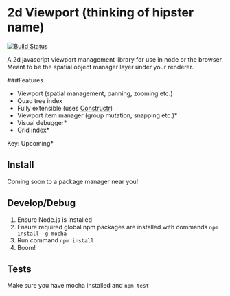 2d Viewport (thinking of hipster name)
======================================
[![Build Status](https://travis-ci.org/Chrisui/Viewport.svg?branch=master)](https://travis-ci.org/Chrisui/Viewport)

A 2d javascript viewport management library for use in node or the browser.
Meant to be the spatial object manager layer under your renderer.

###Features
- Viewport (spatial management, panning, zooming etc.)
- Quad tree index
- Fully extensible (uses [Constructr](https://github.com/Chrisui/Constructr))
- Viewport item manager (group mutation, snapping etc.)*
- Visual debugger*
- Grid index*

Key: Upcoming*

Install
-------
Coming soon to a package manager near you!

Develop/Debug
-------------
1. Ensure Node.js is installed
2. Ensure required global npm packages are installed with commands ```npm install -g mocha```
3. Run command ```npm install```
4. Boom!

Tests
-----
Make sure you have mocha installed and `npm test`
